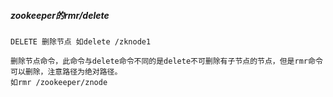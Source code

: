 ##### zookeeper的rmr/delete

```
DELETE 删除节点 如delete /zknode1

删除节点命令，此命令与delete命令不同的是delete不可删除有子节点的节点，但是rmr命令可以删除，注意路径为绝对路径。
如rmr /zookeeper/znode
```

